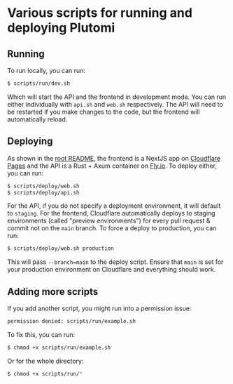 # Various scripts for running and deploying Plutomi

## Running

To run locally, you can run:

```bash
$ scripts/run/dev.sh
```

Which will start the API and the frontend in development mode. You can run either individually with `api.sh` and `web.sh` respectively. The API will need to be restarted if you make changes to the code, but the frontend will automatically reload.

## Deploying

As shown in the [root README](../README.md), the frontend is a NextJS app on [Cloudflare Pages](https://developers.cloudflare.com/pages/framework-guides/deploy-a-nextjs-site/) and the API is a Rust + Axum container on [Fly.io](https://fly.io/docs/speedrun/). To deploy either, you can run:

```bash
$ scripts/deploy/web.sh
$ scripts/deploy/api.sh
```

For the API, if you do not specify a deployment environment, it will default to `staging`. For the frontend, Cloudflare automatically deploys to staging environments (called "preview environments") for every pull request & commit not on the `main` branch. To force a deploy to production, you can run:

```bash
$ scripts/deploy/web.sh production
```

This will pass `--branch=main` to the deploy script. Ensure that `main` is set for your production environment on Cloudflare and everything should work.

## Adding more scripts

If you add another script, you might run into a permission issue:

```bash
permission denied: scripts/run/example.sh
```

To fix this, you can run:

```bash
$ chmod +x scripts/run/example.sh
```

Or for the whole directory:

```bash
$ chmod +x scripts/run/*
```
